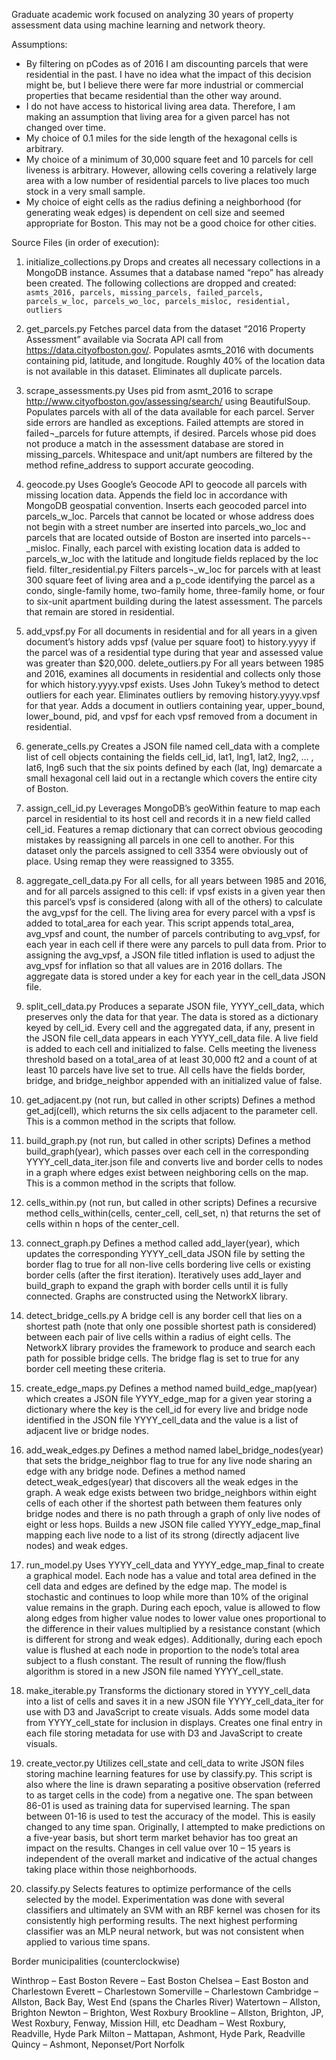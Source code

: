 Graduate academic work focused on analyzing 30 years of property assessment data using machine learning and network theory.

Assumptions:

- By filtering on pCodes as of 2016 I am discounting parcels that were residential in the past. I have no idea what the impact of this decision might be, but I believe there were far more industrial or commercial properties that became residential than the other way around.
- I do not have access to historical living area data. Therefore, I am making an assumption that living area for a given parcel has not changed over time.
- My choice of 0.1 miles for the side length of the hexagonal cells is arbitrary.
- My choice of a minimum of 30,000 square feet and 10 parcels for cell liveness is arbitrary. However, allowing cells covering a relatively large area with a low number of residential parcels to live places too much stock in a very small sample.
- My choice of eight cells as the radius defining a neighborhood (for generating weak edges) is dependent on cell size and seemed appropriate for Boston. This may not be a good choice for other cities.

Source Files (in order of execution):

1. initialize_collections.py	Drops and creates all necessary collections in a MongoDB instance. Assumes that a database named “repo” has already been created. The following collections are dropped and created: `asmts_2016, parcels, missing_parcels, failed_parcels, parcels_w_loc, parcels_wo_loc, parcels_misloc, residential, outliers`

1. get_parcels.py	Fetches parcel data from the dataset “2016 Property Assessment” available via Socrata API call from https://data.cityofboston.gov/. Populates asmts_2016 with documents containing pid, latitude, and longitude. Roughly 40% of the location data is not available in this dataset. Eliminates all duplicate parcels.

1. scrape_assessments.py	Uses pid from asmt_2016 to scrape http://www.cityofboston.gov/assessing/search/ using BeautifulSoup. Populates parcels with all of the data available for each parcel. Server side errors are handled as exceptions. Failed attempts are stored in failed¬_parcels for future attempts, if desired. Parcels whose pid does not produce a match in the assessment database are stored in missing_parcels. Whitespace and unit/apt numbers are filtered by the method refine_address to support accurate geocoding. 

1. geocode.py	Uses Google’s Geocode API to geocode all parcels with missing location data. Appends the field loc in accordance with MongoDB geospatial convention. Inserts each geocoded parcel into parcels_w_loc. Parcels that cannot be located or whose address does not begin with a street number are inserted into parcels_wo_loc and parcels that are located outside of Boston are inserted into parcels¬-_misloc. Finally, each parcel with existing location data is added to parcels_w_loc with the latitude and longitude fields replaced by the loc field.
filter_residential.py	Filters parcels¬_w_loc for parcels with at least 300 square feet of living area and a p_code identifying the parcel as a condo, single-family home, two-family home, three-family home, or four to six-unit apartment building during the latest assessment. The parcels that remain are stored in residential. 

1. add_vpsf.py	For all documents in residential and for all years in a given document’s history adds vpsf (value per square foot) to history.yyyy if the parcel was of a residential type during that year and assessed value was greater than $20,000.
delete_outliers.py	For all years between 1985 and 2016, examines all documents in residential and collects only those for which history.yyyy.vpsf exists. Uses John Tukey’s method to detect outliers for each year. Eliminates outliers by removing history.yyyy.vpsf for that year. Adds a document in outliers containing year, upper_bound, lower_bound, pid, and vpsf for each vpsf removed from a document in residential.

1. generate_cells.py	Creates a JSON file named cell_data with a complete list of cell objects containing the fields cell_id, lat1, lng1, lat2, lng2, … , lat6, lng6 such that the six points defined by each (lat, lng) demarcate a small hexagonal cell laid out in a rectangle which covers the entire city of Boston.

1. assign_cell_id.py	Leverages MongoDB’s geoWithin feature to map each parcel in residential to its host cell and records it in a new field called cell_id. Features a remap dictionary that can correct obvious geocoding mistakes by reassigning all parcels in one cell to another. For this dataset only the parcels assigned to cell 3354 were obviously out of place. Using remap they were reassigned to 3355.

1. aggregate_cell_data.py	For all cells, for all years between 1985 and 2016, and for all parcels assigned to this cell: if vpsf exists in a given year then this parcel’s vpsf is considered (along with all of the others) to calculate the avg_vpsf for the cell. The living area for every parcel with a vpsf is added to total_area for each year. This script appends total_area, avg_vpsf and count, the number of parcels contributing to avg_vpsf, for each year in each cell if there were any parcels to pull data from. Prior to assigning the avg_vpsf, a JSON file titled inflation is used to adjust the avg_vpsf for inflation so that all values are in 2016 dollars. The aggregate data is stored under a key for each year in the cell_data JSON file.

1. split_cell_data.py	Produces a separate JSON file, YYYY_cell_data, which preserves only the data for that year. The data is stored as a dictionary keyed by cell_id. Every cell and the aggregated data, if any, present in the JSON file cell_data appears in each YYYY_cell_data file. A live field is added to each cell and initialized to false. Cells meeting the liveness threshold based on a total_area of at least 30,000 ft2 and a count of at least 10 parcels have live set to true. All cells have the fields border, bridge, and bridge_neighbor appended with an initialized value of false.

1. get_adjacent.py (not run, but called in other scripts)	Defines a method get_adj(cell), which returns the six cells adjacent to the parameter cell. This is a common method in the scripts that follow.

1. build_graph.py (not run, but called in other scripts)	Defines a method build_graph(year), which passes over each cell in the corresponding YYYY_cell_data_iter.json file and converts live and border cells to nodes in a graph where edges exist between neighboring cells on the map. This is a common method in the scripts that follow.

1. cells_within.py (not run, but called in other scripts)	Defines a recursive method cells_within(cells, center_cell, cell_set, n) that returns the set of cells within n hops of the center_cell.

1. connect_graph.py	Defines a method called add_layer(year), which updates the corresponding YYYY_cell_data JSON file by setting the border flag to true for all non-live cells bordering live cells or existing border cells (after the first iteration). Iteratively uses add_layer and build_graph to expand the graph with border cells until it is fully connected. Graphs are constructed using the NetworkX library.

1. detect_bridge_cells.py	A bridge cell is any border cell that lies on a shortest path (note that only one possible shortest path is considered) between each pair of live cells within a radius of eight cells. The NetworkX library provides the framework to produce and search each path for possible bridge cells. The bridge flag is set to true for any border cell meeting these criteria.

1. create_edge_maps.py	Defines a method named build_edge_map(year) which creates a JSON file YYYY_edge_map for a given year storing a dictionary where the key is the cell_id for every live and bridge node identified in the JSON file YYYY_cell_data and the value is a list of adjacent live or bridge nodes.

1. add_weak_edges.py	Defines a method named label_bridge_nodes(year) that sets the bridge_neighbor flag to true for any live node sharing an edge with any bridge node. Defines a method named detect_weak_edges(year) that discovers all the weak edges in the graph. A weak edge exists between two bridge_neighbors within eight cells of each other if the shortest path between them features only bridge nodes and there is no path through a graph of only live nodes of eight or less hops. Builds a new JSON file called YYYY_edge_map_final mapping each live node to a list of its strong (directly adjacent live nodes) and weak edges.

1. run_model.py	Uses YYYY_cell_data and YYYY_edge_map_final to create a graphical model. Each node has a value and total area defined in the cell data and edges are defined by the edge map. The model is stochastic and continues to loop while more than 10% of the original value remains in the graph. During each epoch, value is allowed to flow along edges from higher value nodes to lower value ones proportional to the difference in their values multiplied by a resistance constant (which is different for strong and weak edges). Additionally, during each epoch value is flushed at each node in proportion to the node’s total area subject to a flush constant. The result of running the flow/flush algorithm is stored in a new JSON file named YYYY_cell_state.

1. make_iterable.py	Transforms the dictionary stored in YYYY_cell_data into a list of cells and saves it in a new JSON file YYYY_cell_data_iter for use with D3 and JavaScript to create visuals. Adds some model data from YYYY_cell_state for inclusion in displays. Creates one final entry in each file storing metadata for use with D3 and JavaScript to create visuals.

1. create_vector.py	Utilizes cell_state and cell_data to write JSON files storing machine learning features for use by classify.py. This script is also where the line is drawn separating a positive observation (referred to as target cells in the code) from a negative one. The span between 86-01 is used as training data for supervised learning. The span between 01-16 is used to test the accuracy of the model. This is easily changed to any time span. Originally, I attempted to make predictions on a five-year basis, but short term market behavior has too great an impact on the results. Changes in cell value over 10 – 15 years is independent of the overall market and indicative of the actual changes taking place within those neighborhoods.

1. classify.py	Selects features to optimize performance of the cells selected by the model. Experimentation was done with several classifiers and ultimately an SVM with an RBF kernel was chosen for its consistently high performing results. The next highest performing classifier was an MLP neural network, but was not consistent when applied to various time spans.

Border municipalities (counterclockwise)

Winthrop – East Boston
Revere – East Boston
Chelsea – East Boston and Charlestown
Everett – Charlestown 
Somerville – Charlestown 
Cambridge – Allston, Back Bay, West End (spans the Charles River)
Watertown – Allston, Brighton
Newton – Brighton, West Roxbury
Brookline – Allston, Brighton, JP, West Roxbury, Fenway, Mission Hill, etc
Deadham – West Roxbury, Readville, Hyde Park
Milton – Mattapan, Ashmont, Hyde Park, Readville
Quincy – Ashmont, Neponset/Port Norfolk
